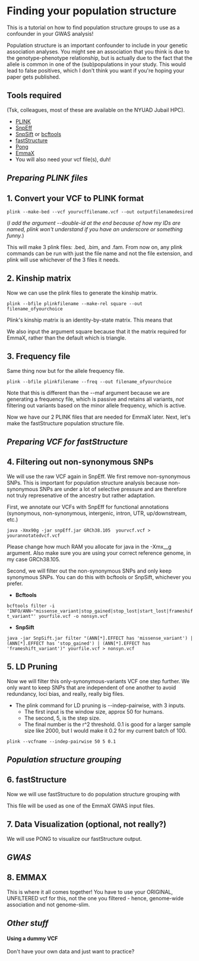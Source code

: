 # Finding your population structure 
This is a tutorial on how to find population structure groups to use as a confounder in your GWAS analysis!

Population structure is an important confounder to include in your genetic association analyses. You might see an association that you think is due to the genotype-phenotype relationship, but is actually due to the fact that the allele is common in one of the (sub)populations in your study. This would lead to false positives, which I don't think you want if you're hoping your paper gets published. 

## Tools required 
(Tsk, colleagues, most of these are available on the NYUAD Jubail HPC).

- [PLINK](https://www.cog-genomics.org/plink/)
- [SnpEff](https://pcingola.github.io/SnpEff/snpeff/running/)
- [SnpSift](https://pcingola.github.io/SnpEff/snpsift/introduction/) or [bcftools](https://samtools.github.io/bcftools/howtos/install.html) 
- [fastStructure](https://rajanil.github.io/fastStructure/)
- [Pong](https://github.com/ramachandran-lab/pong/blob/master/README.md)
- [EmmaX](https://genome.sph.umich.edu/wiki/EMMAX)
- You will also need your vcf file(s), duh!

## _Preparing PLINK files_

## 1. Convert your VCF to PLINK format
`plink --make-bed --vcf yourvcffilename.vcf --out outputfilenamedesired 
`

(_I add the argument --double-id at the end because of how my IDs are named, plink won't understand if you have an underscore or something funny._)

This will make 3 plink files: .bed, .bim, and .fam. From now on, any plink commands can be run with just the file name and not the file extension, and plink will use whichever of the 3 files it needs.

## 2. Kinship matrix 

Now we can use the plink files to generate the kinship matrix.

`plink --bfile plinkfilename --make-rel square --out filename_ofyourchoice
`

Plink's kinship matrix is an identity-by-state matrix. This means that 

We also input the argument square because that it the matrix required for EmmaX, rather than the default which is triangle.

## 3. Frequency file 

Same thing now but for the allele frequency file.

`plink --bfile plinkfilename --freq --out filename_ofyourchoice
`

Note that this is different than the --maf argument because we are generating a frequency file, which is passive and retains all variants, _not_ filtering out variants based on the minor allele frequency, which is active. 

Now we have our 2 PLINK files that are needed for EmmaX later. Next, let's make the fastStructure population structure file.

## _Preparing VCF for fastStructure_

## 4. Filtering out non-synonymous SNPs 
We will use the raw VCF again in SnpEff. We first remove non-synonymous SNPs. This is important for population structure analysis because non-synonymous SNPs are under a lot of selective pressure and are therefore not truly represenative of the ancestry but rather adaptation.

First, we annotate our VCFs with SnpEff for functional annotations (synonymous, non-synonymous, intergenic, intron, UTR, up/downstream, etc.)

`java -Xmx90g -jar snpEff.jar GRCh38.105  yourvcf.vcf > yourannotatedvcf.vcf 
`

Please change how much RAM you allocate for java in the -Xmx__g argument. Also make sure you are using your correct reference genome, in my case GRCh38.105.


Second, we will filter out the non-synonymous SNPs and only keep synonymous SNPs. You can do this with bcftools or SnpSift, whichever you prefer. 

- **Bcftools**

`bcftools filter -i 'INFO/ANN~"missense_variant|stop_gained|stop_lost|start_lost|frameshift_variant"' yourfile.vcf -o nonsyn.vcf
`


- **SnpSift**

`java -jar SnpSift.jar filter "(ANN[*].EFFECT has 'missense_variant') | (ANN[*].EFFECT has 'stop_gained') | (ANN[*].EFFECT has 'frameshift_variant')" yourfile.vcf > nonsyn.vcf
`


## 5. LD Pruning 
Now we will filter this only-synonymous-variants VCF one step further. We only want to keep SNPs that are independent of one another to avoid redundancy, loci bias, and really, really big files.
- The plink command for LD pruning is --indep-pairwise, with 3 inputs.
  - The first input is the window size, approx 50 for humans. 
  - The second, 5, is the step size. 
  - The final number is the r^2 threshold. 0.1 is good for a larger sample size like 2000, but I would make it 0.2 for my current batch of 100.

`plink --vcfname --indep-pairwise 50 5 0.1 
`

## _Population structure grouping_

## 6. fastStructure  
Now we will use fastStructure to do population structure grouping with 

This file will be used as one of the EmmaX GWAS input files.

## 7. Data Visualization (optional, not really?)

We will use PONG to visualize our fastStructure output.

## _GWAS_

## 8. EMMAX 
This is where it all comes together! You have to use your ORIGINAL, UNFILTERED vcf for this, not the one you filtered - hence, genome-wide association and not genome-slim.

## _Other stuff_

#### Using a dummy VCF
Don't have your own data and just want to practice?
